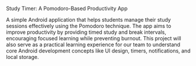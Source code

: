 Study Timer: A Pomodoro-Based Productivity App

A simple Android application that helps students manage their study sessions effectively using the Pomodoro technique. The app aims to improve productivity by providing timed study and break intervals, encouraging focused learning while preventing burnout. This project will also serve as a practical learning experience for our team to understand core Android development concepts like UI design, timers, notifications, and local storage.
